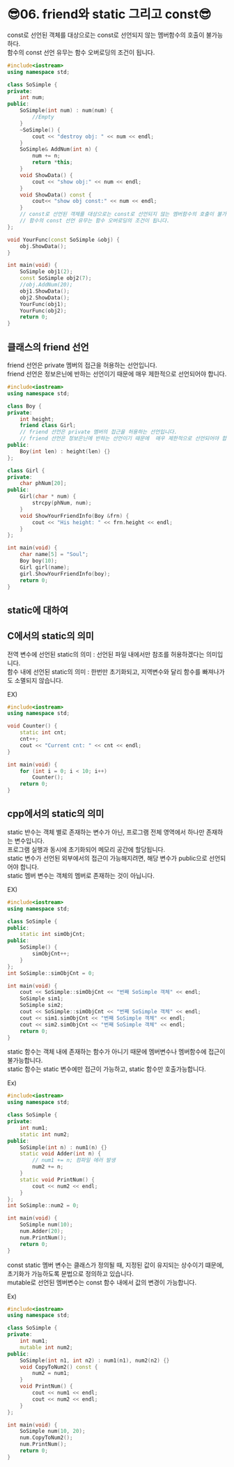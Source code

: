 # 😎06. friend와 static 그리고 const😎

const로 선언된 객체를 대상으로는 const로 선언되지 않는 멤버함수의 호출이 불가능하다.  
함수의 const 선언 유무는 함수 오버로딩의 조건이 됩니다.  

```cpp
#include<iostream>
using namespace std;

class SoSimple {
private:
	int num;
public:
	SoSimple(int num) : num(num) {
		//Empty
	}
	~SoSimple() {
		cout << "destroy obj: " << num << endl;
	}
	SoSimple& AddNum(int n) {
		num += n;
		return *this;
	}
	void ShowData() {
		cout << "show obj:" << num << endl;
	}
	void ShowData() const {
		cout<< "show obj const:" << num << endl;
	}
	// const로 선언된 객체를 대상으로는 const로 선언되지 않는 멤버함수의 호출이 불가능하다.
	// 함수의 const 선언 유무는 함수 오버로딩의 조건이 됩니다.
};

void YourFunc(const SoSimple &obj) {
	obj.ShowData();
}

int main(void) {
	SoSimple obj1(2);
	const SoSimple obj2(7);
	//obj.AddNum(20);
	obj1.ShowData();
	obj2.ShowData();
	YourFunc(obj1);
	YourFunc(obj2);
	return 0;
}
```

## 클래스의 friend 선언

friend 선언은 private 멤버의 접근을 허용하는 선언입니다.  
friend 선언은 정보은닌에 반하는 선언이기 때문에  매우 제한적으로 선언되어야 합니다.  

```cpp
#include<iostream>
using namespace std;

class Boy {
private:
	int height;
	friend class Girl;
	// friend 선언은 private 멤버의 접근을 허용하는 선언입니다.
	// friend 선언은 정보은닌에 반하는 선언이기 때문에  매우 제한적으로 선언되어야 합니다.
public:
	Boy(int len) : height(len) {}
};

class Girl {
private:
	char phNum[20];
public:
	Girl(char * num) {
		strcpy(phNum, num);
	}
	void ShowYourFriendInfo(Boy &frn) {
		cout << "His height: " << frn.height << endl;
	}
};

int main(void) {
	char name[5] = "Soul";
	Boy boy(10);
	Girl girl(name);
	girl.ShowYourFriendInfo(boy);
	return 0;
}
```

## static에 대하여

## C에서의 static의 의미

전역 변수에 선언된 static의 의미 : 선언된 파일 내에서만 참조를 허용하겠다는 의미입니다.  
함수 내에 선언된 static의 의미 : 한번만 초기화되고, 지역변수와 달리 함수를 빠져나가도 소멸되지 않습니다.  

EX)  
```cpp
#include<iostream>
using namespace std;

void Counter() {
	static int cnt;
	cnt++;
	cout << "Current cnt: " << cnt << endl;
}

int main(void) {
	for (int i = 0; i < 10; i++)
		Counter();
	return 0;
}
```

## cpp에서의 static의 의미

static 뱐수는 객체 별로 존재하는 변수가 아닌, 프로그램 전체 영역에서 하나만 존재하는 변수입니다.  
프로그램 실행과 동시에 초기화되어 메모리 공간에 할당됩니다.  
static 변수가 선언된 외부에서의 접근이 가능해지려면, 해당 변수가 public으로 선언되어야 합니다.  
static 멤버 변수는 객체의 멤버로 존재하는 것이 아닙니다.  

EX)  

```cpp
#include<iostream>
using namespace std;

class SoSimple {
public:
	static int simObjCnt;
public:
	SoSimple() {
		simObjCnt++;
	}
};
int SoSimple::simObjCnt = 0;

int main(void) {
	cout << SoSimple::simObjCnt << "번째 SoSimple 객체" << endl;
	SoSimple sim1;
	SoSimple sim2;
	cout << SoSimple::simObjCnt << "번째 SoSimple 객체" << endl;
	cout << sim1.simObjCnt << "번째 SoSimple 객체" << endl;
	cout << sim2.simObjCnt << "번째 SoSimple 객체" << endl;
	return 0;
}
```

static 함수는 객체 내에 존재하는 함수가 아니기 때문에 멤버변수나 멤버함수에 접근이 불가능합니다.  
static 함수는 static 변수에만 접근이 가능하고, static 함수만 호출가능합니다.  

Ex)  

```cpp
#include<iostream>
using namespace std;

class SoSimple {
private:
	int num1;
	static int num2;
public:
	SoSimple(int n) : num1(n) {}
	static void Adder(int n) {
		// num1 += n; 컴파일 에러 발생
		num2 += n;
	}
	static void PrintNum() {
		cout << num2 << endl;
	}
};
int SoSimple::num2 = 0;

int main(void) {
	SoSimple num(10);
	num.Adder(20);
	num.PrintNum();
	return 0;
}
```

const static 멤버 변수는 클래스가 정의될 때, 지정된 값이 유지되는 상수이기 떄문에, 초기화가 가능하도록 문법으로 정의하고 있습니다.  
mutable로 선언된 멤버변수는 const 함수 내에서 값의 변경이 가능합니다.  

Ex)

```cpp
#include<iostream>
using namespace std;

class SoSimple {
private:
	int num1;
	mutable int num2;
public:
	SoSimple(int n1, int n2) : num1(n1), num2(n2) {}
	void CopyToNum2() const {
		num2 = num1;
	}
	void PrintNum() {
		cout << num1 << endl;
		cout << num2 << endl;
	}
};

int main(void) {
	SoSimple num(10, 20);
	num.CopyToNum2();
	num.PrintNum();
	return 0;
}
```